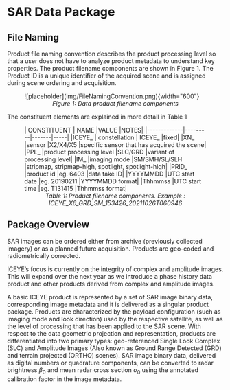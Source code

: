 # SAR Data Package

## File Naming
Product file naming convention describes the product processing level so that a user does not have to analyze product metadata to understand key properties. The product filename components are shown in Figure 1. The Product ID is a unique identifier of the acquired scene and is assigned during scene ordering and acquisition. 

<figure markdown>
![placeholder](img/FileNamingConvention.png){width="600"}
<figcaption align = "center"><em>Figure 1: Data product filename components</em></figcaption>
</figure> 
The constituent elements are explained in more detail in  Table 1

<figure markdown>
| CONSTITUENT |	NAME	|VALUE	|NOTES|
|-------------|---------|-------|-----|
|ICEYE_	      | constellation |	ICEYE_	|fixed|
|XN_	|sensor	|X2/X4/X5	|specific sensor that has acquired the scene|
|PPL_	|product processing level	|SLC/GRD	|variant of processing level|
|IM_	|imaging mode	|SM/SMH/SL/SLH	|stripmap, stripmap-high, spotlight, spotlight-high|
|PRID_	|product id	|eg. 6403	|data take ID|
|YYYYMMDD	|UTC start date	|eg. 20190211	|YYYYMMDD format|
|Thhmmss	|UTC start time	|eg. T131415	|Thhmmss format|

<figcaption align = "center"><em>Table 1: Product filename components. Example : ICEYE_X6_GRD_SM_153426_20211026T060946</em></figcaption>
</figure>

## Package Overview
<!-- Earth Observation Products are available in varying processing levels. The levels are defined by the Committee for Earth Observation Satellites[@ceoslevels] as :

* RAW Data - Data in their original packets, as received from a satellite. 
* Level 0 - Reconstructed unprocessed instrument data at full space time resolution with all available supplemental information to be used in subsequent processing (e.g., ephemeris, health and safety) appended. 
* Level 1 - Unpacked, reformatted level 0 data, with all supplemental information to be used in subsequent processing appended. Optional radiometric and geometric correction applied to produce parameters in physical units. Data generally presented as full time/space resolution. A wide variety of sub level products are possible. 
* Level 2 - Retrieved environmental variables (e.g., ocean wave height, soil moisture, ice concentration) at the same resolution and location as the level 1 source data. 
* Level 3 - Data or retrieved environmental variables which have been spatially and/or temporally re-sampled (i.e., derived from level 1 or 2 products). Such re-sampling may include averaging and compositing. 
* Level 4 - Model output or results from analyses of lower level data (i.e., variables that are not directly measured by the instruments, but are derived from these measurements).  -->

<!-- At the moment ICEYE provides its imagery products as CEOS Level 1.  -->

SAR images can be ordered either from archive (previously collected imagery) or as a planned future acquisition. Products are geo-coded and radiometrically corrected.

ICEYE’s focus is currently on the integrity of complex and amplitude images. This will expand over the next year as we introduce a phase history data product and other products derived from complex and amplitude images.
 
A basic ICEYE product is represented by a set of SAR image binary data, corresponding image metadata and it is delivered as a singular product package. Products are characterized by the payload configuration (such as imaging mode and look direction) used by the respective satellite, as well as the level of processing that has been applied to the SAR scene. With respect to the data geometric projection and representation, products are differentiated into two primary types: geo-referenced Single Look Complex (SLC) and Amplitude Images (Also known as Ground Range Detected (GRD) and terrain projected (ORTHO) scenes). SAR image binary data, delivered as digital numbers or quadrature components, can be converted to radar brightness $\beta_0$ and mean radar cross section $\sigma_0$ using the annotated calibration factor in the image metadata.

